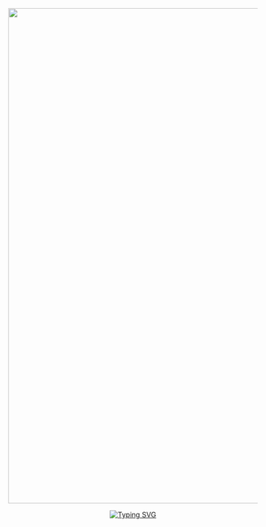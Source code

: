 <div id="header" align="center">
  <img src="https://media0.giphy.com/media/9eutY1z2G3bpbP2zeJ/giphy.gif" width="1000"/>
  
 <a href="https://git.io/typing-svg"><img src="https://readme-typing-svg.herokuapp.com?font=Cascadia+Code&weight=800&size=40&duration=3000&pause=10000&color=BDD6E7&background=7AE8FF00&center=true&vCenter=true&multiline=true&width=1000&height=100&lines=Welcome+I'm+designer+%26+dev+Web++" alt="Typing SVG" /></a>
  
  <br></br>
</div>


